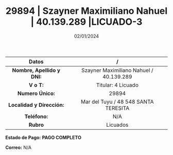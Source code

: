 ﻿---
title: 29894 | Szayner Maximiliano Nahuel | 40.139.289 |LICUADO-3
date: 02/01/2024
draft: false
tags: ['mar del tuyu', 'titular', 'licuado']
---

|          **Datos**          |  /  |
|:---------------------------:|:---:|
| **Nombre, Apellido y DNI:** | Szayner Maximiliano Nahuel / 40.139.289 |
|          **V o T:**         | Titular: 4 Licuado |
|      **Numero Único:**      | 29894 |
|  **Localidad y Dirección:** | Mar del Tuyu / 48 548 SANTA TERESITA |
|        **Teléfono:**        | N/A |
|          **Rubro**          | Licuados |

**Estado de Pago:** **PAGO COMPLETO**

**Correo:** N/A
